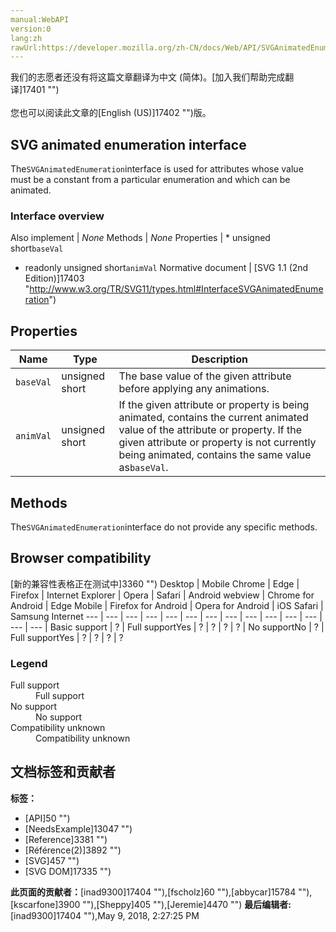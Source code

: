 ```yaml
---
manual:WebAPI
version:0
lang:zh
rawUrl:https://developer.mozilla.org/zh-CN/docs/Web/API/SVGAnimatedEnumeration
---
```




<bdi>我们的志愿者还没有将这篇文章翻译为<bdi>中文 (简体)</bdi>。[加入我们帮助完成翻译]17401 "")<br></br>您也可以阅读此文章的[English (US)]17402 "")版。</bdi>





## SVG animated enumeration interface<a name="SVG_animated_enumeration_interface"></a>


The`SVGAnimatedEnumeration`interface is used for attributes whose value must be a constant from a particular enumeration and which can be animated.


### Interface overview<a name="Interface_overview"></a>
Also implement | <em>None</em> 
Methods | <em>None</em> 
Properties | * unsigned short`baseVal`
* readonly unsigned short`animVal` 
Normative document | [SVG 1.1 (2nd Edition)]17403 "http://www.w3.org/TR/SVG11/types.html#InterfaceSVGAnimatedEnumeration") 


## Properties<a name="Properties"></a>
Name | Type | Description 
 ---  |  ---  |  ---  | 
`baseVal` | unsigned short | The base value of the given attribute before applying any animations. 
`animVal` | unsigned short | If the given attribute or property is being animated, contains the current animated value of the attribute or property. If the given attribute or property is not currently being animated, contains the same value as`baseVal`. 


## Methods<a name="Methods"></a>


The`SVGAnimatedEnumeration`interface do not provide any specific methods.


## Browser compatibility<a name="Browser_compatibility"></a>
[新的兼容性表格正在测试中<i></i>]3360 "")
<abbr>Desktop<i></i></abbr> | <abbr>Mobile<i></i></abbr> 
<abbr>Chrome<i></i></abbr> | <abbr>Edge<i></i></abbr> | <abbr>Firefox<i></i></abbr> | <abbr>Internet Explorer<i></i></abbr> | <abbr>Opera<i></i></abbr> | <abbr>Safari<i></i></abbr> | <abbr>Android webview<i></i></abbr> | <abbr>Chrome for Android<i></i></abbr> | <abbr>Edge Mobile<i></i></abbr> | <abbr>Firefox for Android<i></i></abbr> | <abbr>Opera for Android<i></i></abbr> | <abbr>iOS Safari<i></i></abbr> | <abbr>Samsung Internet<i></i></abbr> 
 ---  |  ---  |  ---  |  ---  |  ---  |  ---  |  ---  |  ---  |  ---  |  ---  |  ---  |  ---  |  ---  |  ---  | 
Basic support | <abbr>?</abbr> | <abbr>Full support</abbr>Yes | <abbr>?</abbr> | <abbr>?</abbr> | <abbr>?</abbr> | <abbr>?</abbr> | <abbr>No support</abbr>No | <abbr>?</abbr> | <abbr>Full support</abbr>Yes | <abbr>?</abbr> | <abbr>?</abbr> | <abbr>?</abbr> | <abbr>?</abbr> 


### Legend<a name="Legend"></a>
<dl><dt><abbr>Full support</abbr></dt><dd>Full support</dd><dt><abbr>No support</abbr></dt><dd>No support</dd><dt><abbr>Compatibility unknown</abbr></dt><dd>Compatibility unknown</dd></dl>



## 文档标签和贡献者
**标签：**
* [API]50 "")
* [NeedsExample]13047 "")
* [Reference]3381 "")
* [Référence(2)]3892 "")
* [SVG]457 "")
* [SVG DOM]17335 "")

**此页面的贡献者：**[inad9300]17404 ""),[fscholz]60 ""),[abbycar]15784 ""),[kscarfone]3900 ""),[Sheppy]405 ""),[Jeremie]4470 "")
**最后编辑者:**[inad9300]17404 ""),<time>May 9, 2018, 2:27:25 PM</time>



